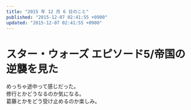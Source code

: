 ```yaml
---
title: "2015 年 12 月 6 日のこと"
published: "2015-12-07 02:41:55 +0900"
updated: "2015-12-07 02:41:55 +0900"
---
```


# スター・ウォーズ エピソード5/帝国の逆襲を見た

めっちゃ途中って感じだった。  
修行とかどうなるのか気になる。  
葛藤とかをどう受け止めるのか楽しみ。
